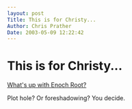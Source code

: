 ```yaml
---
layout: post
Title: This is for Christy...  
Author: Chris Prather
Date: 2003-05-09 12:22:42
---
```


# This is for Christy...
<a title="What's up with Enoch Root?" href="http://www.ibiblio.org/javafaq/cryptonomicon.html">What's up with Enoch Root?</a>

Plot hole? Or foreshadowing? You decide.
